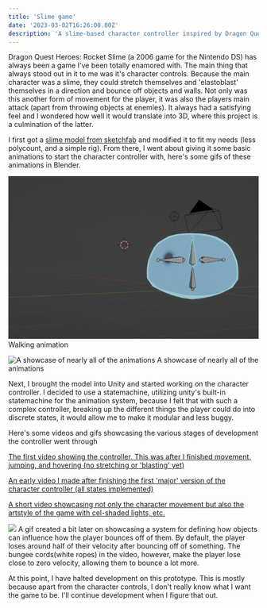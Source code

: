 ```yaml
---
title: 'Slime game'
date: '2023-03-02T16:26:00.00Z'
description: 'A slime-based character controller inspired by Dragon Quest Heroes: Rocket Slime'
---
```


Dragon Quest Heroes: Rocket Slime (a 2006 game for the Nintendo DS) has always been a game I've been totally enamored with. The main thing that always stood out in it to me was it's character controls. Because the main character was a slime, they could stretch themselves and 'elastoblast' themselves in a direction and bounce off objects and walls. Not only was this another form of movement for the player, it was also the players main attack (apart from throwing objects at enemies). It always had a satisfying feel and I wondered how well it would translate into 3D, where this project is a culmination of the latter.

I first got a [slime model from sketchfab](https://sketchfab.com/3d-models/rimuru-slime-612ff2c805114744b66d3c29c7942371) and modified it to fit my needs (less polycount, and a simple rig). From there, I went about giving it some basic animations to start the character controller with, here's some gifs of these animations in Blender.

![Walking animation](./gifs/slimewalk.gif)
Walking animation

![A showcase of nearly all of the animations](./gifs/slimeanims2.gif)
A showcase of nearly all of the animations


Next, I brought the model into Unity and started working on the character controller. I decided to use a statemachine, utilizing unity's built-in statemachine for the animation system, because I felt that with such a complex controller, breaking up the different things the player could do into discrete states, it would allow me to make it modular and less buggy.

Here's some videos and gifs showcasing the various stages of development the controller went through

[The first video showing the controller. This was after I finished movement, jumping, and hovering (no stretching or 'blasting' yet)](https://youtu.be/zkATrNKlhRw)


[An early video I made after finishing the first 'major' version of the character controller (all states implemented)](https://youtu.be/gD1kC3e5VHg)

[A short video showcasing not only the character movement but also the artstyle of the game with cel-shaded lights, etc.](https://youtu.be/ZGd0BuJf-bU)

![](./gifs/bungee2.gif)
A gif created a bit later on showcasing a system for defining how objects can influence how the player bounces off of them. By default, the player loses around half of their velocity after bouncing off of something. The bungee cords(white ropes) in the video, however, make the player lose close to zero velocity, allowing them to bounce a lot more.


At this point, I have halted development on this prototype. This is mostly because apart from the character controls, I don't really know what I want the game to be. I'll continue development when I figure that out. 
